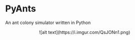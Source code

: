 # PyAnts
An ant colony simulator written in Python
<p align="center">
![alt text](https://i.imgur.com/QsJONn1.png)
</p>
